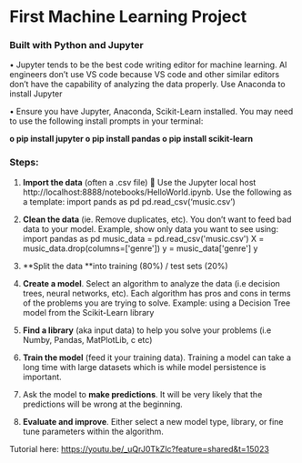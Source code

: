 <h1>First Machine Learning Project</h1>

<h3>Built with Python and Jupyter</h3>

•	Jupyter tends to be the best code writing editor for machine learning. AI engineers don’t use VS code because VS code and other similar editors don’t have the capability of analyzing the data properly. Use Anaconda to install Jupyter

•	Ensure you have Jupyter, Anaconda, Scikit-Learn installed. You may need to use the following install prompts in your terminal:

**o	pip install jupyter
o	pip install pandas
o	 pip install scikit-learn**

<h3>Steps:</h3>

1.	 **Import the data** (often a .csv file)
	Use the Jupyter local host http://localhost:8888/notebooks/HelloWorld.ipynb.
Use the following as a template:
import pands as pd
pd.read_csv(‘music.csv’)

2.	**Clean the data** (ie. Remove duplicates, etc). You don’t want to feed bad data to your model.
Example, show only data you want to see using:
import pandas as pd
music_data = pd.read_csv('music.csv')
X = music_data.drop(columns=['genre'])
y = music_data['genre']
y

3.	**Split the data **into training (80%) / test sets (20%)

4.	**Create a model**. Select an algorithm to analyze the data (i.e decision trees, neural networks, etc). Each algorithm has pros and cons in terms of the problems you are trying to solve.
Example: using a Decision Tree model from the Scikit-Learn library

5.	**Find a library** (aka input data) to help you solve your problems (i.e Numby, Pandas, MatPlotLib, c etc)
   
6.	**Train the model** (feed it your training data). Training a model can take a long time with large datasets which is while model persistence is important.

7.	Ask the model to **make predictions**. It will be very likely that the predictions will be wrong at the beginning.
   
8.	**Evaluate and improve**. Either select a new model type, library, or fine tune parameters within the algorithm.


Tutorial here: https://youtu.be/_uQrJ0TkZlc?feature=shared&t=15023
